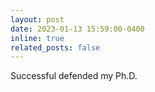 ```yaml
---
layout: post
date: 2023-01-13 15:59:00-0400
inline: true
related_posts: false
---
```

Successful defended my Ph.D. 
<!-- A simple inline announcement with Markdown emoji! :sparkles: :smile: -->
